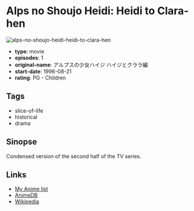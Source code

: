 # Alps no Shoujo Heidi: Heidi to Clara-hen

![alps-no-shoujo-heidi-heidi-to-clara-hen](https://cdn.myanimelist.net/images/anime/9/26449.jpg)

-   **type**: movie
-   **episodes**: 1
-   **original-name**: アルプスの少女ハイジ ハイジとクララ編
-   **start-date**: 1996-08-21
-   **rating**: PG - Children

## Tags

-   slice-of-life
-   historical
-   drama

## Sinopse

Condensed version of the second half of the TV series.

## Links

-   [My Anime list](https://myanimelist.net/anime/9549/Alps_no_Shoujo_Heidi__Heidi_to_Clara-hen)
-   [AnimeDB](http://anidb.info/perl-bin/animedb.pl?show=anime&aid=426)
-   [Wikipedia](http://en.wikipedia.org/wiki/Heidi,_Girl_of_the_Alps)
